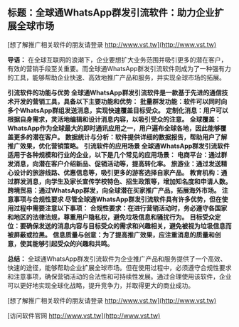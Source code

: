 ## **标题：全球通WhatsApp群发引流软件：助力企业扩展全球市场**

[想了解推广相关软件的朋友请登录 http://www.vst.tw](http://www.vst.tw)

**导语：**
在全球互联网的浪潮下，企业要想扩大业务范围并吸引更多的潜在客户，有效的营销手段至关重要。而全球通WhatsApp群发引流软件则成为了一种强有力的工具，能够帮助企业快速、高效地推广产品和服务，并实现全球市场的拓展。

**引流软件的功能与优势 全球通WhatsApp群发引流软件是一款基于先进的通信技术开发的营销工具，具备以下主要功能和优势：**
**批量群发功能：软件可以同时向多个WhatsApp群组发送消息，实现快速覆盖目标受众。**
**定制化消息：用户可以根据自身需求，灵活地编辑和设计消息内容，以吸引受众的注意。**
**全球覆盖：WhatsApp作为全球最大的即时通讯应用之一，用户遍布全球各地，因此能够覆盖更多的潜在客户。**
**数据统计与分析：软件提供详细的数据报告，帮助用户了解推广效果，优化营销策略。**
**引流软件的应用场景 全球通WhatsApp群发引流软件适用于各种规模和行业的企业，以下是几个常见的应用场景：**
**电商平台：通过群发消息，向潜在客户介绍新品、促销活动等，提高转化率。**
**旅游业：通过发送精心设计的旅游线路、优惠信息等，吸引更多的游客选择自家产品。**
**教育机构：通过群发消息，向学生及家长宣传学校特色、招生政策等，增加知名度和申请人数。**
**跨境贸易：通过WhatsApp群发，向全球潜在买家推广产品，拓展海外市场。**
**注意事项与合规性要求 尽管全球通WhatsApp群发引流软件具有许多优势，但在使用过程中需要注意以下事项：**
**合规性要求：在进行营销活动时，务必遵守各国家和地区的法律法规，尊重用户隐私权，避免垃圾信息和骚扰行为。**
**目标受众定位：要确保发送的消息内容与目标受众的需求和兴趣相关，避免被视为垃圾信息而被屏蔽或拉黑。**
**信息质量与创意：为了提高推广效果，应注重消息的质量和创意，使其能够引起受众的兴趣和共鸣。**

**总结：**
全球通WhatsApp群发引流软件为企业推广产品和服务提供了一个高效、快速的途径，能够帮助企业扩展全球市场。但在使用过程中，必须遵守合规性要求和注意事项，确保营销活动的合法性和可持续性发展。通过合理使用该软件，企业可以更好地实现全球化战略，提升竞争力，并取得更大的商业成功。

[想了解推广相关软件的朋友请登录 http://www.vst.tw](http://www.vst.tw)


[访问软件官网 http://www.vst.tw](http://www.vst.tw)
